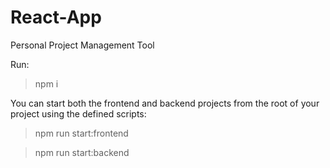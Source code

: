 # React-App
Personal Project Management Tool

Run:
>npm i

You can start both the frontend and backend projects from the root of your project using the defined scripts:

>npm run start:frontend

>npm run start:backend